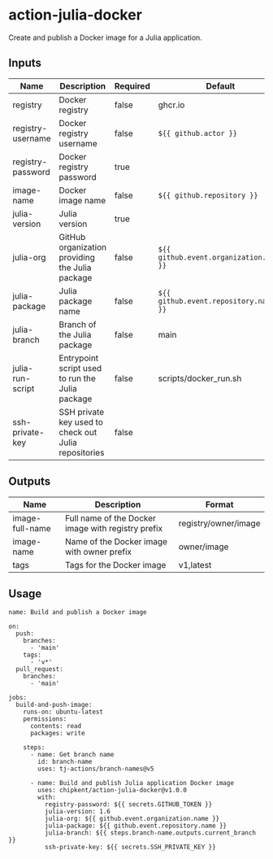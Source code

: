 # action-julia-docker

Create and publish a Docker image for a Julia application.

## Inputs

| Name | Description | Required | Default |
| ---- | ----------- | -------- | ------- |
| registry | Docker registry | false | ghcr.io |
| registry-username | Docker registry username | false | `${{ github.actor }}` |
| registry-password | Docker registry password | true | |
| image-name | Docker image name | false | `${{ github.repository }}` |
| julia-version | Julia version | true | |
| julia-org | GitHub organization providing the Julia package | false | `${{ github.event.organization.name }}` |
| julia-package | Julia package name | false | `${{ github.event.repository.name }}` |
| julia-branch | Branch of the Julia package | false | main |
| julia-run-script | Entrypoint script used to run the Julia package | false | scripts/docker_run.sh |
| ssh-private-key | SSH private key used to check out Julia repositories | false | |

## Outputs

| Name | Description | Format |
| ---- | ----------- | ------ |
| image-full-name | Full name of the Docker image with registry prefix | registry/owner/image |
| image-name | Name of the Docker image with owner prefix | owner/image |
| tags | Tags for the Docker image | v1,latest |

## Usage

```
name: Build and publish a Docker image

on:
  push:
    branches:
      - 'main'
    tags:
      - 'v*'
  pull_request:
    branches:
      - 'main'

jobs:
  build-and-push-image:
    runs-on: ubuntu-latest
    permissions:
      contents: read
      packages: write

    steps:
      - name: Get branch name
        id: branch-name
        uses: tj-actions/branch-names@v5

      - name: Build and publish Julia application Docker image
        uses: chipkent/action-julia-docker@v1.0.0
        with:
          registry-password: ${{ secrets.GITHUB_TOKEN }}
          julia-version: 1.6
          julia-org: ${{ github.event.organization.name }}
          julia-package: ${{ github.event.repository.name }}
          julia-branch: ${{ steps.branch-name.outputs.current_branch }}
          ssh-private-key: ${{ secrets.SSH_PRIVATE_KEY }}
```